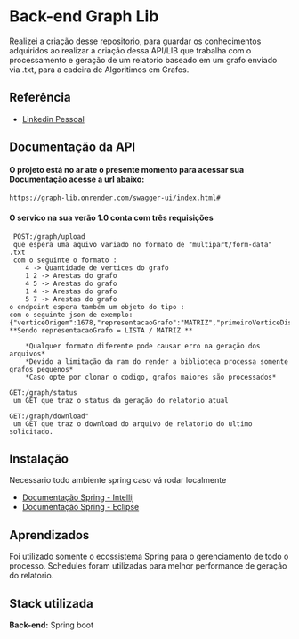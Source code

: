 
#  Back-end Graph Lib

Realizei a criação desse repositorio, para guardar os conhecimentos adquiridos ao realizar a criação dessa API/LIB que trabalha com o processamento e geração de um relatorio baseado em um grafo enviado via .txt, para a cadeira de Algoritimos em Grafos.


## Referência

 - [Linkedin Pessoal](https://www.linkedin.com/in/vitorlucascrispim/)



## Documentação da API

#### O projeto está no ar ate o presente momento para acessar sua Documentação acesse a url abaixo: 

```http
https://graph-lib.onrender.com/swagger-ui/index.html#
```
#### O servico na sua verão 1.0 conta com três requisições

```http
 POST:/graph/upload
 que espera uma aquivo variado no formato de "multipart/form-data" .txt
 com o seguinte o formato :
    4 -> Quantidade de vertices do grafo
    1 2 -> Arestas do grafo
    4 5 -> Arestas do grafo
    1 4 -> Arestas do grafo
    5 7 -> Arestas do grafo
o endpoint espera também um objeto do tipo : 
com o seguinte json de exemplo: {"verticeOrigem":1678,"representacaoGrafo":"MATRIZ","primeiroVerticeDistancia":1678,"segundoVerticeDistancia":3607}
**Sendo representacaoGrafo = LISTA / MATRIZ ** 

    *Qualquer formato diferente pode causar erro na geração dos arquivos*
    *Devido a limitação da ram do render a biblioteca processa somente grafos pequenos*    
    *Caso opte por clonar o codigo, grafos maiores são processados*

GET:/graph/status
 um GET que traz o status da geração do relatorio atual

GET:/graph/download"
 um GET que traz o download do arquivo de relatorio do ultimo solicitado.
```


## Instalação

Necessario todo ambiente spring caso vá rodar localmente
  - [Documentação Spring - Intellij](https://www.jetbrains.com/help/idea/spring-support.html)   
- [Documentação Spring - Eclipse](https://www.eclipse.org/community/eclipse_newsletter/2018/february/springboot.php)   

## Aprendizados

Foi utilizado somente o ecossistema Spring para o gerenciamento de todo o processo. Schedules foram utilizadas para melhor performance de geração do relatorio.






## Stack utilizada

**Back-end:** Spring boot

